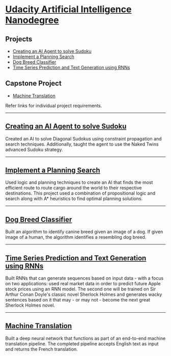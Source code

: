 # [Udacity Artificial Intelligence Nanodegree](https://in.udacity.com/course/artificial-intelligence-nanodegree--nd889)
## __Projects__
* [Creating an AI Agent to solve Sudoku](./AIND-Sudoku/)
* [Implement a Planning Search](./AIND-Planning)
* [Dog Breed Classifier](./dog-project)
* [Time Series Prediction and Text Generation using RNNs](./aind2-rnn)

## Capstone Project
* [Machine Translation](./aind2-nlp-capstone)


Refer links for individual project requirements.

---

## [Creating an AI Agent to solve Sudoku](./AIND-Sudoku/)
Created an AI to solve Diagonal Sudokus using constraint propagation and search techniques. Additionally, taught the agent to use the Naked Twins advanced Sudoku strategy.

---

## [Implement a Planning Search](./AIND-Planning)
Used logic and planning techniques to create an AI that finds the most efficient route to route cargo around the world to their respective destinations. This project used a combination of propositional logic and search along with A* heuristics to find optimal planning solutions.

---

## [Dog Breed Classifier](./dog-project)
Built an algorithm to identify canine breed given an image of a dog. If given image of a human, the algorithm identifies a resembling dog breed.

---

## [Time Series Prediction and Text Generation using RNNs](./aind2-rnn)
Built RNNs that can generate sequences based on input data - with a focus on two applications: used real market data in order to predict future Apple stock prices using an RNN model. The second one will be trained on Sir Arthur Conan Doyle's classic novel Sherlock Holmes and generates wacky sentences based on it that may - or may not - become the next great Sherlock Holmes novel.

---

## [Machine Translation](./aind2-nlp-capstone)
Built a deep neural network that functions as part of an end-to-end machine translation pipeline. The completed pipeline accepts English text as input and returns the French translation.
